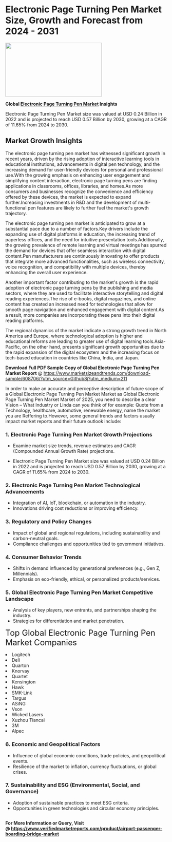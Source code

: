 <H1>Electronic Page Turning Pen Market Size, Growth and Forecast from 2024 - 2031</H1><img class="aligncenter size-medium wp-image-584254" src="https://thirdeyenews.in/wp-content/uploads/2024/09/Global-Market-Research-300x168.jpeg" alt="" width="300" height="168" /><p><strong>Global&nbsp;<a href="https://www.marketsizeandtrends.com/download-sample/608706/?utm_source=Github8j?utm_medium=211">Electronic Page Turning Pen Market</a> Insights</strong></p><p>Electronic Page Turning Pen Market size was valued at USD 0.24 Billion in 2022 and is projected to reach USD 0.57 Billion by 2030, growing at a CAGR of 11.65% from 2024 to 2030.</p><p><h2>Market Growth Insights</h2> <p>The electronic page turning pen market has witnessed significant growth in recent years, driven by the rising adoption of interactive learning tools in educational institutions, advancements in digital pen technology, and the increasing demand for user-friendly devices for personal and professional use.With the growing emphasis on enhancing user engagement and simplifying content interaction, electronic page turning pens are finding applications in classrooms, offices, libraries, and homes.As more consumers and businesses recognize the convenience and efficiency offered by these devices, the market is expected to expand further.Increasing investments in R&D and the development of multi-functional pen features are likely to further fuel the market's growth trajectory.</p> <p>The electronic page turning pen market is anticipated to grow at a substantial pace due to a number of factors.Key drivers include the expanding use of digital platforms in education, the increasing trend of paperless offices, and the need for intuitive presentation tools.Additionally, the growing prevalence of remote learning and virtual meetings has spurred the demand for devices that offer seamless interaction with digital content.Pen manufacturers are continuously innovating to offer products that integrate more advanced functionalities, such as wireless connectivity, voice recognition, and compatibility with multiple devices, thereby enhancing the overall user experience.</p> <p>Another important factor contributing to the market's growth is the rapid adoption of electronic page turning pens by the publishing and media sectors, where they are used to facilitate interactive storytelling and digital reading experiences.The rise of e-books, digital magazines, and online content has created an increased need for technologies that allow for smooth page navigation and enhanced engagement with digital content.As a result, more companies are incorporating these pens into their digital reading platforms.</p> <p>The regional dynamics of the market indicate a strong growth trend in North America and Europe, where technological adoption is higher and educational reforms are leading to greater use of digital learning tools.Asia-Pacific, on the other hand, presents significant growth opportunities due to the rapid expansion of the digital ecosystem and the increasing focus on tech-based education in countries like China, India, and Japan.</p> <p><span class=""><strong>Download Full PDF Sample Copy of Global Electronic Page Turning Pen Market Report</strong> @ <a href="https://www.marketsizeandtrends.com/download-sample/608706/?utm_source=Github8j?utm_medium=211" target="_blank">https://www.marketsizeandtrends.com/download-sample/608706/?utm_source=Github8j?utm_medium=211</a></span></p><p>In order to make an accurate and perceptive description of future scope of a Global&nbsp;Electronic Page Turning Pen Market Market as Global&nbsp;Electronic Page Turning Pen Market Market of 2025, you need to describe a clear Vision &ndash; What Industry or Linda can you think of for example: Quote from a Technology, healthcare, automotive, renewable energy, name the market you are Reffering to.However, some general trends and factors usually impact market reports and their future outlook include:</p><h3>1.&nbsp;<strong>Electronic Page Turning Pen Market Growth Projections</strong></h3><ul><li>Examine market size trends, revenue estimates and CAGR (Compounded Annual Growth Rate) projections.</li><li><p>Electronic Page Turning Pen Market size was valued at USD 0.24 Billion in 2022 and is projected to reach USD 0.57 Billion by 2030, growing at a CAGR of 11.65% from 2024 to 2030.</p></li></ul><h3>2.&nbsp;<strong>Electronic Page Turning Pen Market Technological Advancements</strong></h3><ul><li>Integration of AI, IoT, blockchain, or automation in the industry.</li><li>Innovations driving cost reductions or improving efficiency.</li></ul><h3>3.&nbsp;<strong>Regulatory and Policy Changes</strong></h3><ul><li>Impact of global and regional regulations, including sustainability and carbon-neutral goals.</li><li>Compliance challenges and opportunities tied to government initiatives.</li></ul><h3>4.&nbsp;<strong>Consumer Behavior Trends</strong></h3><ul><li>Shifts in demand influenced by generational preferences (e.g., Gen Z, Millennials).</li><li>Emphasis on eco-friendly, ethical, or personalized products/services.</li></ul><h3>5.&nbsp;<strong>Global Electronic Page Turning Pen Market Competitive Landscape</strong></h3><ul><li>Analysis of key players, new entrants, and partnerships shaping the industry.</li><li>Strategies for differentiation and market penetration.</li></ul><p data-pm-slice="1 1 []"><span style="color: inherit; font-family: inherit; font-size: 25px;">Top Global Electronic Page Turning Pen Market Companies</span></p><div class="" data-test-id=""><p><li>Logitech</li><li> Deli</li><li> Quarton</li><li> Knorvay</li><li> Quartet</li><li> Kensington</li><li> Hawk</li><li> SMK-Link</li><li> Targus</li><li> ASiNG</li><li> Vson</li><li> Wicked Lasers</li><li> Xuzhou Tiancai</li><li> 3M</li><li> Alpec</li></p></div><h3>6.&nbsp;<strong>Economic and Geopolitical Factors</strong></h3><ul><li>Influence of global economic conditions, trade policies, and geopolitical events.</li><li>Resilience of the market to inflation, currency fluctuations, or global crises.</li></ul><h3>7.&nbsp;<strong>Sustainability and ESG (Environmental, Social, and Governance)</strong></h3><ul><li>Adoption of sustainable practices to meet ESG criteria.</li><li>Opportunities in green technologies and circular economy principles.</li></ul><h2><strong style="font-size: 14px;">For More Information or Query, Visit @&nbsp;</strong><a style="background-color: #ffffff; font-size: 14px;" href="https://www.marketsizeandtrends.com/report/electronic-page-turning-pen-market/" target="_blank">https://www.verifiedmarketreports.com/product/airport-passenger-boarding-bridge-market</a></h2>